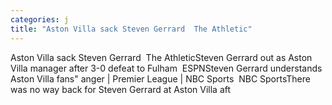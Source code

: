```yaml
---
categories: j
title: "Aston Villa sack Steven Gerrard  The Athletic"
---
```

Aston Villa sack Steven Gerrard&nbsp;&nbsp;The AthleticSteven Gerrard out as Aston Villa manager after 3-0 defeat to Fulham&nbsp;&nbsp;ESPNSteven Gerrard understands Aston Villa fans" anger | Premier League | NBC Sports&nbsp;&nbsp;NBC SportsThere was no way back for Steven Gerrard at Aston Villa aft